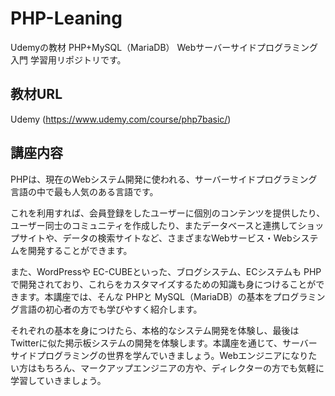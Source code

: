 # PHP-Leaning
Udemyの教材 PHP+MySQL（MariaDB） Webサーバーサイドプログラミング入門 学習用リポジトリです。

## 教材URL
Udemy (https://www.udemy.com/course/php7basic/)

## 講座内容
PHPは、現在のWebシステム開発に使われる、サーバーサイドプログラミング言語の中で最も人気のある言語です。

これを利用すれば、会員登録をしたユーザーに個別のコンテンツを提供したり、ユーザー同士のコミュニティを作成したり、またデータベースと連携してショップサイトや、データの検索サイトなど、さまざまなWebサービス・Webシステムを開発することができます。

また、WordPressや EC-CUBEといった、ブログシステム、ECシステムも PHPで開発されており、これらをカスタマイズするための知識も身につけることができます。本講座では、そんな PHPと MySQL（MariaDB）の基本をプログラミング言語の初心者の方でも学びやすく紹介します。

それぞれの基本を身につけたら、本格的なシステム開発を体験し、最後は Twitterに似た掲示板システムの開発を体験します。本講座を通じて、サーバーサイドプログラミングの世界を学んでいきましょう。Webエンジニアになりたい方はもちろん、マークアップエンジニアの方や、ディレクターの方でも気軽に学習していきましょう。
